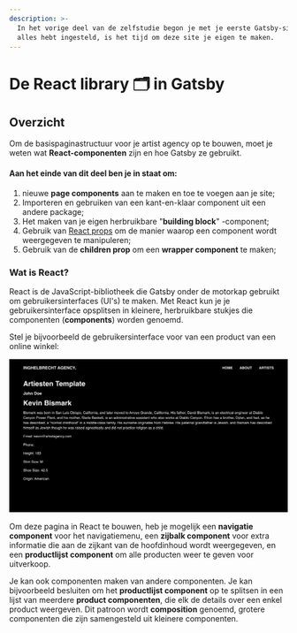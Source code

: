 ```yaml
---
description: >-
  In het vorige deel van de zelfstudie begon je met je eerste Gatsby-site. Nu je
  alles hebt ingesteld, is het tijd om deze site je eigen te maken.
---
```


# De React library 🗂 in Gatsby

## Overzicht

Om de basispaginastructuur voor je artist agency op te bouwen, moet je weten wat **React-componenten** zijn en hoe Gatsby ze gebruikt.

#### Aan het einde van dit deel ben je in staat om:

1. nieuwe **page components** aan te maken en toe te voegen aan je site;
2. Importeren en gebruiken van een kant-en-klaar component uit een andere package;
3. Het maken van je eigen herbruikbare "**building block**" -component;
4. Gebruik van [React props](https://reactjs.org/docs/components-and-props.html) om de manier waarop een component wordt weergegeven te manipuleren;
5. Gebruik van de **children prop** om een **wrapper component** te maken;

### Wat is React?

React is de JavaScript-bibliotheek die Gatsby onder de motorkap gebruikt om gebruikersinterfaces (UI's) te maken. Met React kun je je gebruikersinterface opsplitsen in kleinere, herbruikbare stukjes die componenten (**components**) worden genoemd.

Stel je bijvoorbeeld de gebruikersinterface voor van een product van een online winkel:

![](<../../.gitbook/assets/image (134).png>)

Om deze pagina in React te bouwen, heb je mogelijk een **navigatie component** voor het navigatiemenu, een **zijbalk component** voor extra informatie die aan de zijkant van de hoofdinhoud wordt weergegeven, en een **productlijst component** om alle producten weer te geven voor uitverkoop.

Je kan ook componenten maken van andere componenten. Je kan bijvoorbeeld besluiten om het **productlijst component** op te splitsen in een lijst van meerdere **product componenten**, die elk de details over een enkel product weergeven. Dit patroon wordt **composition** genoemd, grotere componenten die zijn samengesteld uit kleinere componenten.
